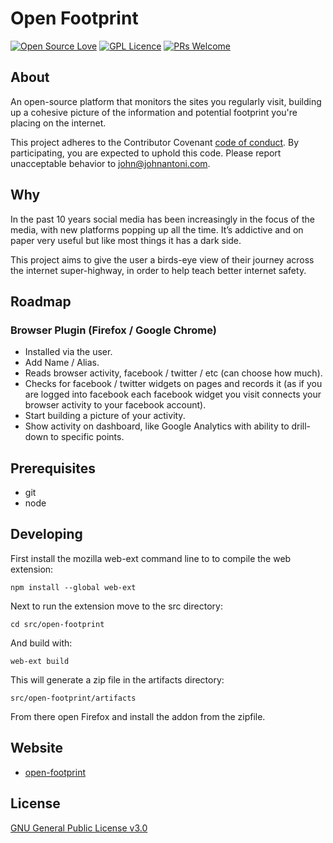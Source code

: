 # Open Footprint

[![Open Source Love](https://badges.frapsoft.com/os/v1/open-source.svg?v=103)](https://github.com/ellerbrock/open-source-badges/) [![GPL Licence](https://badges.frapsoft.com/os/gpl/gpl.svg?v=103)](https://opensource.org/licenses/GPL-3.0/) [![PRs Welcome](https://img.shields.io/badge/PRs-welcome-brightgreen.svg?style=flat-square)](http://makeapullrequest.com)

## About

An open-source platform that monitors the sites you regularly visit, building up a cohesive picture of the information and potential footprint you're placing on the internet.

This project adheres to the Contributor Covenant [code of conduct](CODE_OF_CONDUCT.md).
By participating, you are expected to uphold this code. Please report unacceptable behavior to john@johnantoni.com.

## Why

In the past 10 years social media has been increasingly in the focus of the media, with new platforms popping up all the time. It’s addictive and on paper very useful but like most things it has a dark side.

This project aims to give the user a birds-eye view of their journey across the internet super-highway, in order to help teach better internet safety.

## Roadmap

### Browser Plugin (Firefox / Google Chrome)

* Installed via the user.
* Add Name / Alias.
* Reads browser activity, facebook / twitter / etc (can choose how much).
* Checks for facebook / twitter widgets on pages and records it (as if you are logged into facebook each facebook widget you visit connects your browser activity to your facebook account).
* Start building a picture of your activity.
* Show activity on dashboard, like Google Analytics with ability to drill-down to specific points.

## Prerequisites

- git
- node

## Developing

First install the mozilla web-ext command line to to compile the web extension:

    npm install --global web-ext

Next to run the extension move to the src directory:

    cd src/open-footprint

And build with:

    web-ext build

This will generate a zip file in the artifacts directory:

    src/open-footprint/artifacts

From there open Firefox and install the addon from the zipfile.

## Website

- [open-footprint](https://open-footprint.johnantoni.com)

## License

[GNU General Public License v3.0](https://github.com/johnantoni/open-footprint/blob/master/LICENSE.TXT)
